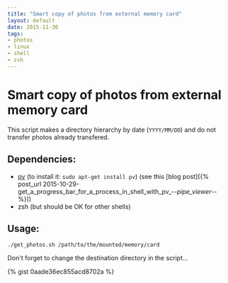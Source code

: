 ```yaml
---
title: "Smart copy of photos from external memory card"
layout: default
date: 2015-11-30
tags:
- photos
- linux
- shell
- zsh
---
```


# Smart copy of photos from external memory card

This script makes a directory hierarchy by date (`YYYY/MM/DD`) and do not
transfer photos already transfered.

## Dependencies:

- [pv](http://www.ivarch.com/programs/pv.shtml) (to install it: `sudo apt-get install pv`) (see this [blog post]({% post_url 2015-10-29-get_a_progress_bar_for_a_process_in_shell_with_pv_--_pipe_viewer_-- %}))
- zsh (but should be OK for other shells)

## Usage:

    ./get_photos.sh /path/to/the/mounted/memory/card

Don't forget to change the destination directory in the script...

{% gist 0aade36ec855acd8702a %}
